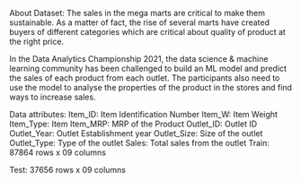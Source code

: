 About Dataset:
The sales in the mega marts are critical to make them sustainable. As a matter of fact, the rise of several marts have created buyers of different categories which are critical about quality of product at the right price. 

In the Data Analytics Championship 2021, the data science & machine learning community has been challenged to build an ML model and predict the sales of each product from each outlet. The participants also need to use the model to analyse the properties of the product in the stores and find ways to increase sales.

Data attributes: 
Item_ID: Item Identification Number
Item_W: Item Weight
Item_Type: Item
Item_MRP: MRP of the Product
Outlet_ID: Outlet ID
Outlet_Year: Outlet Establishment year
Outlet_Size: Size of the outlet
Outlet_Type: Type of the outlet
Sales: Total sales from the outlet
Train: 87864 rows x 09 columns

Test: 37656 rows x 09 columns
